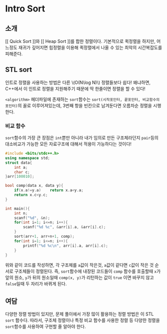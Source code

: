 # Intro Sort

## 소개

[[ Quick Sort ]]와 [[ Heap Sort ]]를 합한 정렬이다. 기본적으로 퀵정렬을 하지만, 어느정도 재귀가 깊어지면 힙정렬을 이용해 퀵정렬에서 나올 수 있는 최악의 시간복잡도를 피해준다. 

## STL sort

인트로 정렬을 사용하는 방법은 다른 \\(O(N\log N)\\) 정렬들보다 쉽다! 왜냐하면, C++에서 이 인트로 정렬을 지원해주기 때문에 딱 한줄이면 정렬을 할 수 있다! 

`<algorithm>` 헤더파일에 존재하는 `sort`함수는 `sort(시작포인터, 끝포인터, 비교함수의 포인터)`의 꼴로 이루어져있는데, 3번째 항을 빈칸으로 남겨둔다면 오름차순 정렬을 시행한다. 

### 비교 함수

`sort`함수의 가장 큰 장점은 `int`뿐만 아니라 내가 임의로 만든 구조체라던지 `pair`등의 대소비교가 가능한 모든 자료구조에 대해서 적용이 가능하다는 것이다! 

```c++
#include <bits/stdc++.h>
using namespace std;
struct data{
    int a;
    char c;
}arr[100010];

bool comp(data x, data y){
    if(x.a!=y.a)    return x.a<y.a;
    return x.c<y.c;
}

int main(){
    int n;
    scanf("%d", &n);
    for(int i=1; i<=n; i++){
        scanf("%d %c", &arr[i].a, &arr[i].c);
    }
    sort(arr+1, arr+n+1, comp);
    for(int i=1; i<=n; i++){
        printf("%d %c\n", arr[i].a, arr[i].c);
    }
}
```

위와 같이 코드를 작성하면, 각 구조체를 `a`값이 작은것, `a`값이 같다면 `c`값이 작은 것 순서로 구조체들이 정렬된다. 즉, `sort`함수에 내장된 코드들이 `comp` 함수를 호출할때 `x`가 앞의 원소, `y`가 뒤의 원소일때 `comp(x, y)`가 리턴하는 값이 `true` 이면 바꾸지 않고 `false`일때 두 자리가 바뀌게 된다. 

## 여담
다양한 정렬 방법이 있지만, 문제 풀이에서 가장 많이 활용하는 정렬 방법은 이 STL `sort` 함수다. 따라서, 구조체 정렬이나 특정 비교 함수를 사용한 정렬 등 다양한 정렬을 `sort`함수를 사용하여 구현할 줄 알아야 한다.
